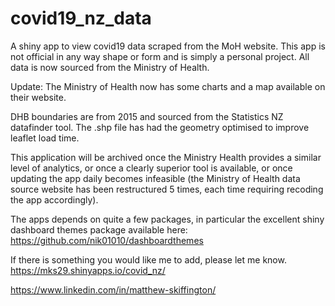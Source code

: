 # covid19_nz_data
A shiny app to view covid19 data scraped from the MoH website. This app is not official in any way shape or form and is simply a personal project. All data is now sourced from the Ministry of Health.

Update: The Ministry of Health now has some charts and a map available on their website.

DHB boundaries are from 2015 and sourced from the Statistics NZ datafinder tool. The .shp file has had the geometry optimised to improve leaflet load time.

This application will be archived once the Ministry Health provides a similar level of analytics, or once a clearly superior tool is available, or once updating the app daily becomes infeasible (the Ministry of Health data source website has been restructured 5 times, each time requiring recoding the app accordingly). 

The apps depends on quite a few packages, in particular the excellent shiny dashboard themes package available here:
https://github.com/nik01010/dashboardthemes

If there is something you would like me to add, please let me know. 
https://mks29.shinyapps.io/covid_nz/

https://www.linkedin.com/in/matthew-skiffington/
